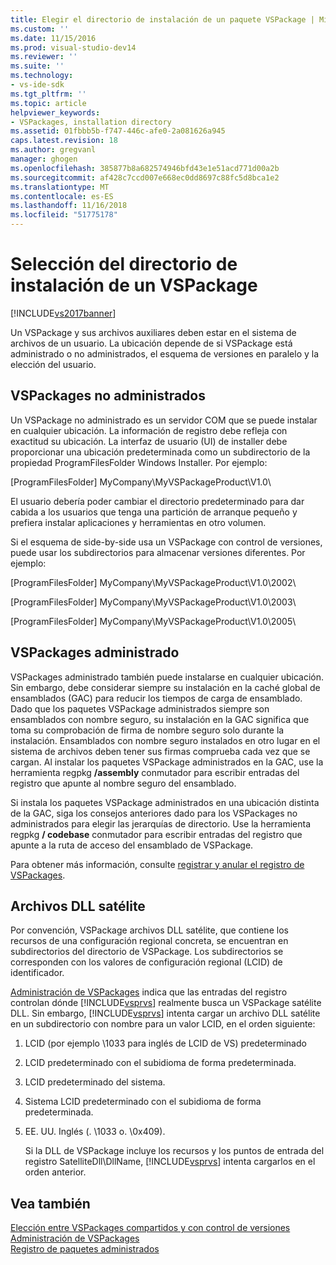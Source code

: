 ```yaml
---
title: Elegir el directorio de instalación de un paquete VSPackage | Microsoft Docs
ms.custom: ''
ms.date: 11/15/2016
ms.prod: visual-studio-dev14
ms.reviewer: ''
ms.suite: ''
ms.technology:
- vs-ide-sdk
ms.tgt_pltfrm: ''
ms.topic: article
helpviewer_keywords:
- VSPackages, installation directory
ms.assetid: 01fbbb5b-f747-446c-afe0-2a081626a945
caps.latest.revision: 18
ms.author: gregvanl
manager: ghogen
ms.openlocfilehash: 385877b8a682574946bfd43e1e51acd771d00a2b
ms.sourcegitcommit: af428c7ccd007e668ec0dd8697c88fc5d8bca1e2
ms.translationtype: MT
ms.contentlocale: es-ES
ms.lasthandoff: 11/16/2018
ms.locfileid: "51775178"
---
```

# <a name="choosing-the-installation-directory-for-a-vspackage"></a>Selección del directorio de instalación de un VSPackage
[!INCLUDE[vs2017banner](../../includes/vs2017banner.md)]

Un VSPackage y sus archivos auxiliares deben estar en el sistema de archivos de un usuario. La ubicación depende de si VSPackage está administrado o no administrados, el esquema de versiones en paralelo y la elección del usuario.  
  
## <a name="unmanaged-vspackages"></a>VSPackages no administrados  
 Un VSPackage no administrado es un servidor COM que se puede instalar en cualquier ubicación. La información de registro debe refleja con exactitud su ubicación. La interfaz de usuario (UI) de installer debe proporcionar una ubicación predeterminada como un subdirectorio de la propiedad ProgramFilesFolder Windows Installer. Por ejemplo:  
  
 [ProgramFilesFolder] MyCompany\MyVSPackageProduct\V1.0\  
  
 El usuario debería poder cambiar el directorio predeterminado para dar cabida a los usuarios que tenga una partición de arranque pequeño y prefiera instalar aplicaciones y herramientas en otro volumen.  
  
 Si el esquema de side-by-side usa un VSPackage con control de versiones, puede usar los subdirectorios para almacenar versiones diferentes. Por ejemplo:  
  
 [ProgramFilesFolder] MyCompany\MyVSPackageProduct\V1.0\2002\  
  
 [ProgramFilesFolder] MyCompany\MyVSPackageProduct\V1.0\2003\  
  
 [ProgramFilesFolder] MyCompany\MyVSPackageProduct\V1.0\2005\  
  
## <a name="managed-vspackages"></a>VSPackages administrado  
 VSPackages administrado también puede instalarse en cualquier ubicación. Sin embargo, debe considerar siempre su instalación en la caché global de ensamblados (GAC) para reducir los tiempos de carga de ensamblado. Dado que los paquetes VSPackage administrados siempre son ensamblados con nombre seguro, su instalación en la GAC significa que toma su comprobación de firma de nombre seguro solo durante la instalación. Ensamblados con nombre seguro instalados en otro lugar en el sistema de archivos deben tener sus firmas comprueba cada vez que se cargan. Al instalar los paquetes VSPackage administrados en la GAC, use la herramienta regpkg **/assembly** conmutador para escribir entradas del registro que apunte al nombre seguro del ensamblado.  
  
 Si instala los paquetes VSPackage administrados en una ubicación distinta de la GAC, siga los consejos anteriores dado para los VSPackages no administrados para elegir las jerarquías de directorio. Use la herramienta regpkg **/ codebase** conmutador para escribir entradas del registro que apunte a la ruta de acceso del ensamblado de VSPackage.  
  
 Para obtener más información, consulte [registrar y anular el registro de VSPackages](../../extensibility/registering-and-unregistering-vspackages.md).  
  
## <a name="satellite-dlls"></a>Archivos DLL satélite  
 Por convención, VSPackage archivos DLL satélite, que contiene los recursos de una configuración regional concreta, se encuentran en subdirectorios del directorio de VSPackage. Los subdirectorios se corresponden con los valores de configuración regional (LCID) de identificador.  
  
 [Administración de VSPackages](../../extensibility/managing-vspackages.md) indica que las entradas del registro controlan dónde [!INCLUDE[vsprvs](../../includes/vsprvs-md.md)] realmente busca un VSPackage satélite DLL. Sin embargo, [!INCLUDE[vsprvs](../../includes/vsprvs-md.md)] intenta cargar un archivo DLL satélite en un subdirectorio con nombre para un valor LCID, en el orden siguiente:  
  
1. LCID (por ejemplo \1033 para inglés de LCID de VS) predeterminado  
  
2. LCID predeterminado con el subidioma de forma predeterminada.  
  
3. LCID predeterminado del sistema.  
  
4. Sistema LCID predeterminado con el subidioma de forma predeterminada.  
  
5. EE. UU. Inglés (. \1033 o. \0x409).  
  
   Si la DLL de VSPackage incluye los recursos y los puntos de entrada del registro SatelliteDll\DllName, [!INCLUDE[vsprvs](../../includes/vsprvs-md.md)] intenta cargarlos en el orden anterior.  
  
## <a name="see-also"></a>Vea también  
 [Elección entre VSPackages compartidos y con control de versiones](../../extensibility/choosing-between-shared-and-versioned-vspackages.md)   
 [Administración de VSPackages](../../extensibility/managing-vspackages.md)   
 [Registro de paquetes administrados](http://msdn.microsoft.com/en-us/f69e0ea3-6a92-4639-8ca9-4c9c210e58a1)

